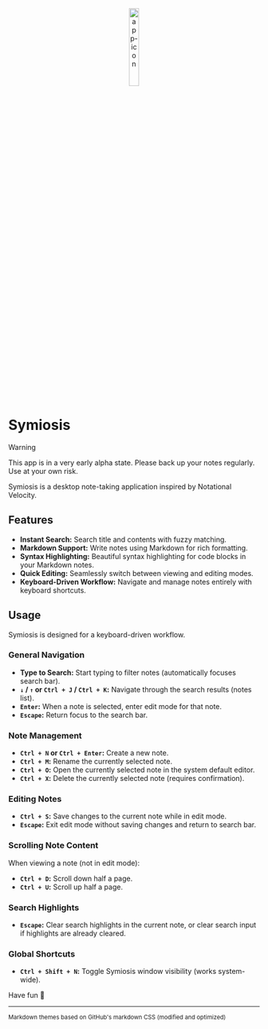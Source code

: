 
<div align="center">
  <img src="https://github.com/user-attachments/assets/aac06ba3-0a2f-443b-991e-d9d54b0a9ba2" width="20%" height="20%" alt="app-icon" />
</div>

# Symiosis

> [!Warning]
> This app is in a very early alpha state. Please back up your notes regularly. Use at your own risk.

Symiosis is a desktop note-taking application inspired by Notational Velocity.

## Features

*   **Instant Search:** Search title and contents with fuzzy matching.
*   **Markdown Support:** Write notes using Markdown for rich formatting.
*   **Syntax Highlighting:** Beautiful syntax highlighting for code blocks in your Markdown notes.
*   **Quick Editing:** Seamlessly switch between viewing and editing modes.
*   **Keyboard-Driven Workflow:** Navigate and manage notes entirely with keyboard shortcuts.


## Usage

Symiosis is designed for a keyboard-driven workflow.

### General Navigation

*   **Type to Search:** Start typing to filter notes (automatically focuses search bar).
*   **`↓` / `↑` or `Ctrl + J` / `Ctrl + K`:** Navigate through the search results (notes list).
*   **`Enter`:** When a note is selected, enter edit mode for that note.
*   **`Escape`:** Return focus to the search bar.

### Note Management

*   **`Ctrl + N` or `Ctrl + Enter`:** Create a new note.
*   **`Ctrl + M`:** Rename the currently selected note.
*   **`Ctrl + O`:** Open the currently selected note in the system default editor.
*   **`Ctrl + X`:** Delete the currently selected note (requires confirmation).

### Editing Notes

*   **`Ctrl + S`:** Save changes to the current note while in edit mode.
*   **`Escape`:** Exit edit mode without saving changes and return to search bar.

### Scrolling Note Content

When viewing a note (not in edit mode):
*   **`Ctrl + D`:** Scroll down half a page.
*   **`Ctrl + U`:** Scroll up half a page.

### Search Highlights

*   **`Escape`:** Clear search highlights in the current note, or clear search input if highlights are already cleared.

### Global Shortcuts

*   **`Ctrl + Shift + N`:** Toggle Symiosis window visibility (works system-wide).

Have fun 🙂

---

<sub>Markdown themes based on GitHub's markdown CSS (modified and optimized)</sub>
